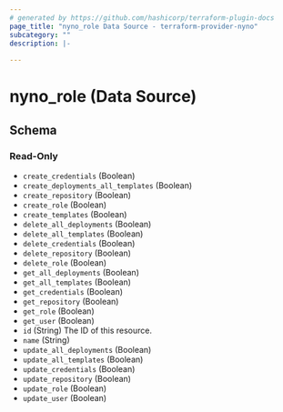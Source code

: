 ```yaml
---
# generated by https://github.com/hashicorp/terraform-plugin-docs
page_title: "nyno_role Data Source - terraform-provider-nyno"
subcategory: ""
description: |-
  
---
```


# nyno_role (Data Source)





<!-- schema generated by tfplugindocs -->
## Schema

### Read-Only

- `create_credentials` (Boolean)
- `create_deployments_all_templates` (Boolean)
- `create_repository` (Boolean)
- `create_role` (Boolean)
- `create_templates` (Boolean)
- `delete_all_deployments` (Boolean)
- `delete_all_templates` (Boolean)
- `delete_credentials` (Boolean)
- `delete_repository` (Boolean)
- `delete_role` (Boolean)
- `get_all_deployments` (Boolean)
- `get_all_templates` (Boolean)
- `get_credentials` (Boolean)
- `get_repository` (Boolean)
- `get_role` (Boolean)
- `get_user` (Boolean)
- `id` (String) The ID of this resource.
- `name` (String)
- `update_all_deployments` (Boolean)
- `update_all_templates` (Boolean)
- `update_credentials` (Boolean)
- `update_repository` (Boolean)
- `update_role` (Boolean)
- `update_user` (Boolean)


